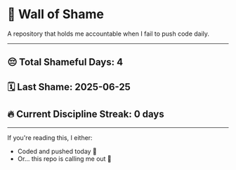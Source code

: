 # 🧱 Wall of Shame

A repository that holds me accountable when I fail to push code daily.

---

## 😔 Total Shameful Days: **4**
## 🗓️ Last Shame: **2025-06-25**
## 🔥 Current Discipline Streak: **0 days**

---

If you're reading this, I either:
- Coded and pushed today 💪
- Or... this repo is calling me out 😤
